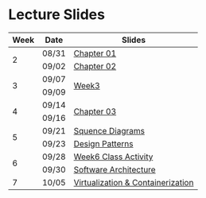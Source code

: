 # Lecture Slides

<table>
    <thead>
        <tr>
            <th>Week</th>
            <th>Date</th>
            <th>Slides</th>
        </tr>
    </thead>
    <tbody>
        <tr>
            <td rowspan="2">2</td>
            <td>08/31</td>
            <td><a href="Chapter_01_MSU.pdf">Chapter 01</a></td>
        </tr>
        <tr>
            <td>09/02</td>
            <td><a href="Chapter_02_MSU.pdf">Chapter 02</a></td>
        </tr>
        <tr>
            <td rowspan="2">3</td>
            <td>09/07</td>
            <td rowspan="2"><a href="Week3.pdf">Week3</a></td>
        </tr>
        <tr>
            <td>09/09</td>
        </tr>
        <tr>
            <td rowspan="2">4</td>
            <td>09/14</td>
            <td rowspan="2"><a href="Chapter_03_MSU.pdf">Chapter 03</a></td>
        </tr>
        <tr>
            <td>09/16</td>
        </tr>
        <tr>
            <td rowspan="2">5</td>
            <td>09/21</td>
            <td><a href="Week5(SquenceDiagrams).pdf">Squence Diagrams</a></td>
        </tr>
        <tr>
            <td>09/23</td>
            <td><a href="Week5(DesignPatterns).pdf">Design Patterns</a></td>
        </tr>
        <tr>
            <td rowspan="2">6</td>
            <td>09/28</td>
            <td><a href="Week6_ClassActivity.pdf">Week6 Class Activity</a></td>
        </tr>
        <tr>
            <td>09/30</td>
            <td><a href="Week6_SWArchitecture_Devops.pdf">Software Architecture</a></td>
        </tr>
        <tr>
            <td>7</td>
            <td>10/05</td>
            <td><a href="Week7_Tuesday.pdf">Virtualization & Containerization</a></td>
        </tr>
    </tbody>
</table>
